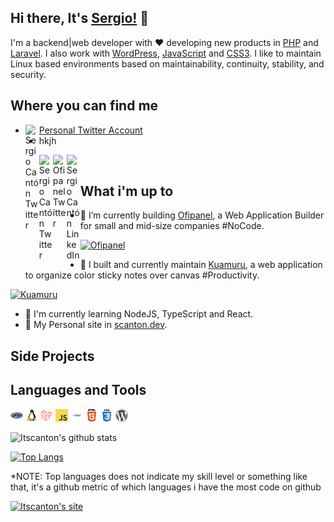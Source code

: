 ## Hi there, It's [Sergio!](https://scanton.dev) 👋

I'm a backend|web developer with ♥ developing new products in [PHP](https://php.net) and [Laravel](https://laravel.com). I also work with [WordPress](https://wordpress.org/), [JavaScript](https://www.javascript.com/) and [CSS3](https://www.w3.org/Style/CSS/Overview.en.html). I like to maintain Linux based environments based on maintainability, continuity, stability, and security.

## Where you can find me

- [Personal Twitter Account](https://twitter.com/viajerodev) <img align="left" alt="Sergio Cantón Twitter" width="22px" src="https://icongr.am/fontawesome/twitter.svg?size=128&color=70c8ff" />
- hkjh
<a href="https://twitter.com/viajerodev">
<img align="left" alt="Sergio Cantón Twitter" width="22px" src="https://icongr.am/fontawesome/twitter.svg?size=128&color=70c8ff" />
</a>
<a href="https://twitter.com/ofipanel">
<img align="left" alt="Ofipanel Twitter" width="22px" src="https://ofipanel.com/ofipanel-theme/image/favicon.png" />
</a>
<a href="https://www.linkedin.com/in/itscanton">
<img align="left" alt="Sergio Cantón LinkedIn" width="22px" src="https://icongr.am/fontawesome/linkedin.svg?size=128&color=70c8ff" />
</a>

<br />

## What i'm up to

- 🌱 I’m currently building [Ofipanel](https://ofipanel.com), a Web Application Builder for small and mid-size companies #NoCode.

[![Ofipanel](https://scanton.dev/assets/images/ofipanel.png)](https://ofipanel.com)

- 🌱 I built and currently maintain [Kuamuru](https://kuamuru.com), a web application to organize color sticky notes over canvas #Productivity.

[![Kuamuru](https://scanton.dev/assets/images/kuamuru.jpg)](https://kuamuru.com)

- 📖 I'm currently learning NodeJS, TypeScript and React.
- 💬 My Personal site in [scanton.dev](https://scanton.dev).

## Side Projects


## Languages and Tools

<code><img height="20" src="https://raw.githubusercontent.com/github/explore/80688e429a7d4ef2fca1e82350fe8e3517d3494d/topics/php/php.png"></code>
<code><img height="20" src="https://raw.githubusercontent.com/github/explore/80688e429a7d4ef2fca1e82350fe8e3517d3494d/topics/linux/linux.png"></code>
<code><img height="20" src="https://raw.githubusercontent.com/github/explore/80688e429a7d4ef2fca1e82350fe8e3517d3494d/topics/laravel/laravel.png"></code>
<code><img height="20" src="https://raw.githubusercontent.com/github/explore/80688e429a7d4ef2fca1e82350fe8e3517d3494d/topics/javascript/javascript.png"></code>
<code><img height="20" src="https://raw.githubusercontent.com/github/explore/80688e429a7d4ef2fca1e82350fe8e3517d3494d/topics/jquery/jquery.png"></code>
<code><img height="20" src="https://raw.githubusercontent.com/github/explore/80688e429a7d4ef2fca1e82350fe8e3517d3494d/topics/html/html.png"></code>
<code><img height="20" src="https://raw.githubusercontent.com/github/explore/80688e429a7d4ef2fca1e82350fe8e3517d3494d/topics/css/css.png"></code>
<code><img height="20" src="https://raw.githubusercontent.com/github/explore/80688e429a7d4ef2fca1e82350fe8e3517d3494d/topics/wordpress/wordpress.png"></code>

![Itscanton's github stats](https://github-readme-stats.vercel.app/api?username=itscanton&show_icons=true&hide_border=true&theme=material-palenight) 

[![Top Langs](https://github-readme-stats.vercel.app/api/top-langs/?username=itscanton&layout=compact&theme=material-palenight)](https://github.com/anuraghazra/github-readme-stats)

*NOTE: Top languages does not indicate my skill level or something like that, it's a github metric of which languages i have the most code on github

[![Itscanton's site](https://github-readme-stats.vercel.app/api/pin/?username=itscanton&repo=itscanton.github.io&theme=material-palenight)](https://github.com/itscanton/itscanton.github.io)
